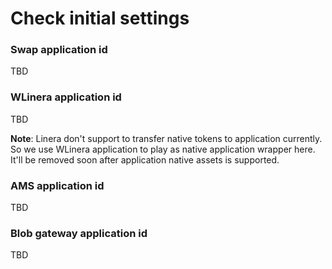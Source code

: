 # Check initial settings

### Swap application id

TBD

### WLinera application id

TBD

**Note**: Linera don't support to transfer native tokens to application currently. So we use WLinera application to play as native application wrapper here. It'll be removed soon after application native assets is supported.

### AMS application id

TBD

### Blob gateway application id

TBD
